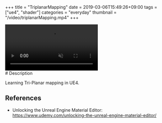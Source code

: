 +++
title = "TriplanarMapping"
date = 2019-03-06T15:49:26+09:00
tags = ["ue4", "shader"]
categories = "everyday"
thumbnail = "/video/triplanarMapping.mp4"
+++

<div class="image">
<video autoplay muted loop id="vid" src="/video/triplanarMapping.mp4" type="video/mp4" style="max-width: 480px;">
</div>

<div class="description">
# Description

Learning Tri-Planar mapping in UE4.

## References
- Unlocking the Unreal Engine Material Editor: https://www.udemy.com/unlocking-the-unreal-engine-material-editor/